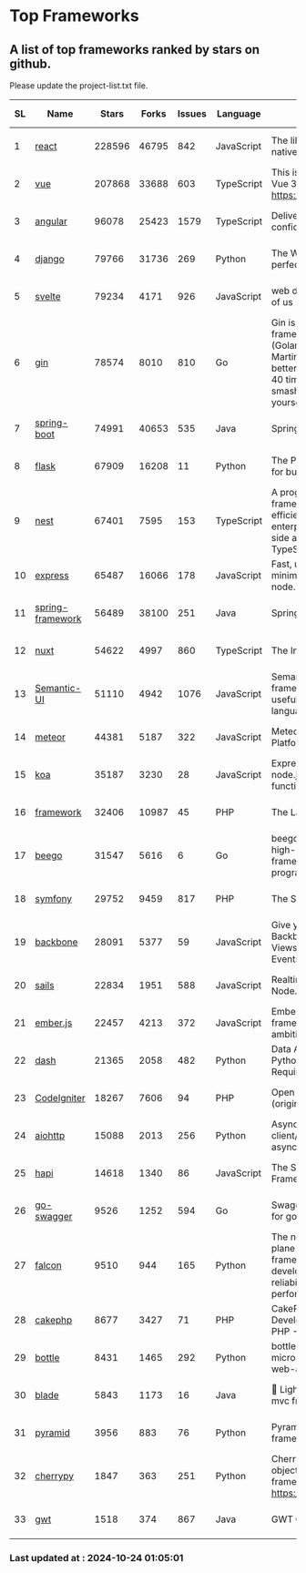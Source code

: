 # Top Frameworks
## A list of top frameworks ranked by stars on github.  
Please update the project-list.txt file.

| SL| Name  | Stars| Forks| Issues | Language | Description | Last Commit |
| --| ------| -----| ---- | ------ | -------- | ----------- | ----------- |
| 1 | [react](https://github.com/facebook/react) | 228596 | 46795 | 842 | JavaScript | The library for web and native user interfaces. | 2024-10-23 23:29:20 |
| 2 | [vue](https://github.com/vuejs/vue) | 207868 | 33688 | 603 | TypeScript | This is the repo for Vue 2. For Vue 3, go to https://github.com/vuejs/core | 2024-10-10 07:24:14 |
| 3 | [angular](https://github.com/angular/angular) | 96078 | 25423 | 1579 | TypeScript | Deliver web apps with confidence 🚀 | 2024-10-23 20:21:46 |
| 4 | [django](https://github.com/django/django) | 79766 | 31736 | 269 | Python | The Web framework for perfectionists with deadlines. | 2024-10-23 17:20:36 |
| 5 | [svelte](https://github.com/sveltejs/svelte) | 79234 | 4171 | 926 | JavaScript | web development for the rest of us | 2024-10-23 21:03:15 |
| 6 | [gin](https://github.com/gin-gonic/gin) | 78574 | 8010 | 810 | Go | Gin is a HTTP web framework written in Go (Golang). It features a Martini-like API with much better performance -- up to 40 times faster. If you need smashing performance, get yourself some Gin. | 2024-09-21 15:24:18 |
| 7 | [spring-boot](https://github.com/spring-projects/spring-boot) | 74991 | 40653 | 535 | Java | Spring Boot | 2024-10-23 19:36:36 |
| 8 | [flask](https://github.com/pallets/flask) | 67909 | 16208 | 11 | Python | The Python micro framework for building web applications. | 2024-10-23 20:45:17 |
| 9 | [nest](https://github.com/nestjs/nest) | 67401 | 7595 | 153 | TypeScript | A progressive Node.js framework for building efficient, scalable, and enterprise-grade server-side applications with TypeScript/JavaScript 🚀 | 2024-10-23 08:21:04 |
| 10 | [express](https://github.com/expressjs/express) | 65487 | 16066 | 178 | JavaScript | Fast, unopinionated, minimalist web framework for node. | 2024-10-22 18:22:26 |
| 11 | [spring-framework](https://github.com/spring-projects/spring-framework) | 56489 | 38100 | 251 | Java | Spring Framework | 2024-10-23 19:26:06 |
| 12 | [nuxt](https://github.com/nuxt/nuxt) | 54622 | 4997 | 860 | TypeScript | The Intuitive Vue Framework. | 2024-10-23 19:15:49 |
| 13 | [Semantic-UI](https://github.com/Semantic-Org/Semantic-UI) | 51110 | 4942 | 1076 | JavaScript | Semantic is a UI component framework based around useful principles from natural language. | 2023-01-11 17:05:32 |
| 14 | [meteor](https://github.com/meteor/meteor) | 44381 | 5187 | 322 | JavaScript | Meteor, the JavaScript App Platform | 2024-10-17 11:53:00 |
| 15 | [koa](https://github.com/koajs/koa) | 35187 | 3230 | 28 | JavaScript | Expressive middleware for node.js using ES2017 async functions | 2024-10-22 18:39:59 |
| 16 | [framework](https://github.com/laravel/framework) | 32406 | 10987 | 45 | PHP | The Laravel Framework. | 2024-10-22 14:15:19 |
| 17 | [beego](https://github.com/beego/beego) | 31547 | 5616 | 6 | Go | beego is an open-source, high-performance web framework for the Go programming language. | 2024-10-06 06:45:59 |
| 18 | [symfony](https://github.com/symfony/symfony) | 29752 | 9459 | 817 | PHP | The Symfony PHP framework | 2024-10-23 20:33:07 |
| 19 | [backbone](https://github.com/jashkenas/backbone) | 28091 | 5377 | 59 | JavaScript | Give your JS App some Backbone with Models, Views, Collections, and Events | 2024-09-02 12:55:04 |
| 20 | [sails](https://github.com/balderdashy/sails) | 22834 | 1951 | 588 | JavaScript | Realtime MVC Framework for Node.js | 2024-09-17 15:56:43 |
| 21 | [ember.js](https://github.com/emberjs/ember.js) | 22457 | 4213 | 372 | JavaScript | Ember.js - A JavaScript framework for creating ambitious web applications | 2024-10-23 14:28:40 |
| 22 | [dash](https://github.com/plotly/dash) | 21365 | 2058 | 482 | Python | Data Apps & Dashboards for Python. No JavaScript Required. | 2024-10-23 19:41:35 |
| 23 | [CodeIgniter](https://github.com/bcit-ci/CodeIgniter) | 18267 | 7606 | 94 | PHP | Open Source PHP Framework (originally from EllisLab) | 2024-03-20 03:51:42 |
| 24 | [aiohttp](https://github.com/aio-libs/aiohttp) | 15088 | 2013 | 256 | Python | Asynchronous HTTP client/server framework for asyncio and Python | 2024-10-23 11:04:42 |
| 25 | [hapi](https://github.com/hapijs/hapi) | 14618 | 1340 | 86 | JavaScript | The Simple, Secure Framework Developers Trust | 2024-10-23 15:33:53 |
| 26 | [go-swagger](https://github.com/go-swagger/go-swagger) | 9526 | 1252 | 594 | Go | Swagger 2.0 implementation for go | 2024-09-27 16:28:57 |
| 27 | [falcon](https://github.com/falconry/falcon) | 9510 | 944 | 165 | Python | The no-magic web data plane API and microservices framework for Python developers, with a focus on reliability, correctness, and performance at scale. | 2024-10-22 19:20:25 |
| 28 | [cakephp](https://github.com/cakephp/cakephp) | 8677 | 3427 | 71 | PHP | CakePHP: The Rapid Development Framework for PHP - Official Repository | 2024-10-23 14:10:18 |
| 29 | [bottle](https://github.com/bottlepy/bottle) | 8431 | 1465 | 292 | Python | bottle.py is a fast and simple micro-framework for python web-applications. | 2024-10-15 07:41:15 |
| 30 | [blade](https://github.com/lets-blade/blade) | 5843 | 1173 | 16 | Java | :rocket: Lightning fast and elegant mvc framework for Java8 | 2024-06-17 01:05:35 |
| 31 | [pyramid](https://github.com/Pylons/pyramid) | 3956 | 883 | 76 | Python | Pyramid - A Python web framework | 2024-06-10 16:09:42 |
| 32 | [cherrypy](https://github.com/cherrypy/cherrypy) | 1847 | 363 | 251 | Python | CherryPy is a pythonic, object-oriented HTTP framework.      https://cherrypy.dev | 2024-08-31 10:29:14 |
| 33 | [gwt](https://github.com/gwtproject/gwt) | 1518 | 374 | 867 | Java | GWT Open Source Project | 2024-10-22 17:05:02 |

### Last updated at : 2024-10-24 01:05:01
